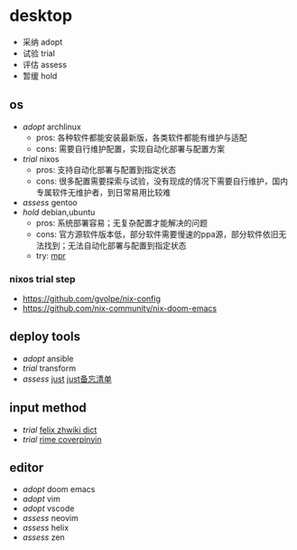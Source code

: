 # desktop

- 采纳 adopt
- 试验 trial
- 评估 assess
- 暂缓 hold

## os

- _adopt_ archlinux
  - pros: 各种软件都能安装最新版，各类软件都能有维护与适配
  - cons: 需要自行维护配置，实现自动化部署与配置方案
- _trial_ nixos
  - pros: 支持自动化部署与配置到指定状态
  - cons: 很多配置需要探索与试验，没有现成的情况下需要自行维护，国内专属软件无维护者，到日常易用比较难
- _assess_ gentoo
- _hold_ debian,ubuntu
  - pros: 系统部署容易；无复杂配置才能解决的问题
  - cons: 官方源软件版本低，部分软件需要慢速的ppa源，部分软件依旧无法找到；无法自动化部署与配置到指定状态
  - try: [mpr](https://mpr.makedeb.org/)

### nixos trial step

- https://github.com/gvolpe/nix-config
- https://github.com/nix-community/nix-doom-emacs

## deploy tools

- _adopt_ ansible
- _trial_ transform
- _assess_ [just](https://github.com/casey/just) [just备忘清单](https://wangchujiang.com/reference/docs/justfile.html)

## input method

- _trial_ [felix zhwiki dict](https://github.com/felixonmars/fcitx5-pinyin-zhwiki)
- _trial_ [rime coverpinyin](https://github.com/fkxxyz/rime-cloverpinyin)

## editor

- _adopt_ doom emacs
- _adopt_ vim
- _adopt_ vscode
- _assess_ neovim
- _assess_ helix
- _assess_ zen
